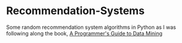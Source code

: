 Recommendation-Systems
======================

Some random recommendation system algorithms in Python as I was following along the book, [A Programmer's Guide to Data Mining](http://guidetodatamining.com/)